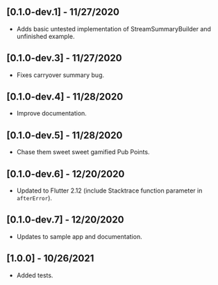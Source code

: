 ## [0.1.0-dev.1] - 11/27/2020

* Adds basic untested implementation of StreamSummaryBuilder and unfinished example.

## [0.1.0-dev.3] - 11/27/2020

* Fixes carryover summary bug.

## [0.1.0-dev.4] - 11/28/2020

* Improve documentation.

## [0.1.0-dev.5] - 11/28/2020

* Chase them sweet sweet gamified Pub Points.

## [0.1.0-dev.6] - 12/20/2020

* Updated to Flutter 2.12 (include Stacktrace function parameter in `afterError`).

## [0.1.0-dev.7] - 12/20/2020

* Updates to sample app and documentation.

## [1.0.0] - 10/26/2021

* Added tests.
